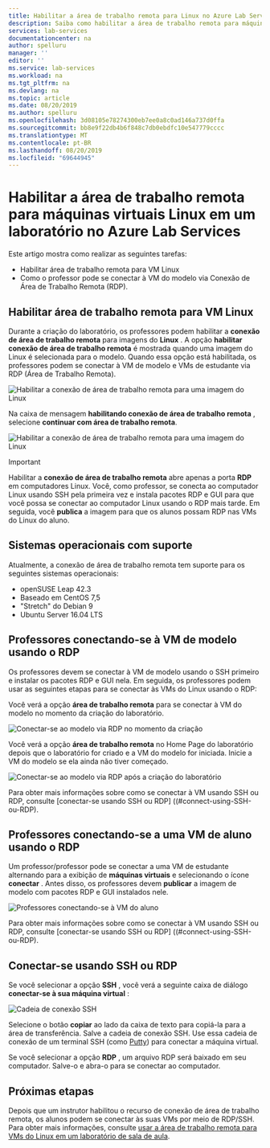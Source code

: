 ```yaml
---
title: Habilitar a área de trabalho remota para Linux no Azure Lab Services | Microsoft Docs
description: Saiba como habilitar a área de trabalho remota para máquinas virtuais Linux em um laboratório no Azure Lab Services.
services: lab-services
documentationcenter: na
author: spelluru
manager: ''
editor: ''
ms.service: lab-services
ms.workload: na
ms.tgt_pltfrm: na
ms.devlang: na
ms.topic: article
ms.date: 08/20/2019
ms.author: spelluru
ms.openlocfilehash: 3d08105e78274300eb7ee0a8c0ad146a737d0ffa
ms.sourcegitcommit: bb8e9f22db4b6f848c7db0ebdfc10e547779cccc
ms.translationtype: MT
ms.contentlocale: pt-BR
ms.lasthandoff: 08/20/2019
ms.locfileid: "69644945"
---
```

# <a name="enable-remote-desktop-for-linux-virtual-machines-in-a-lab-in-azure-lab-services"></a>Habilitar a área de trabalho remota para máquinas virtuais Linux em um laboratório no Azure Lab Services
Este artigo mostra como realizar as seguintes tarefas:

- Habilitar área de trabalho remota para VM Linux
- Como o professor pode se conectar à VM do modelo via Conexão de Área de Trabalho Remota (RDP).

## <a name="enable-remote-desktop-for-linux-vm"></a>Habilitar área de trabalho remota para VM Linux
Durante a criação do laboratório, os professores podem habilitar a **conexão de área de trabalho remota** para imagens do **Linux** . A opção **habilitar conexão de área de trabalho remota** é mostrada quando uma imagem do Linux é selecionada para o modelo. Quando essa opção está habilitada, os professores podem se conectar à VM de modelo e VMs de estudante via RDP (Área de Trabalho Remota). 

![Habilitar a conexão de área de trabalho remota para uma imagem do Linux](../media/how-to-enable-remote-desktop-linux/enable-rdp-option.png)

Na caixa de mensagem **habilitando conexão de área de trabalho remota** , selecione **continuar com área de trabalho remota**. 

![Habilitar a conexão de área de trabalho remota para uma imagem do Linux](../media/how-to-enable-remote-desktop-linux/enabling-remote-desktop-connection-dialog.png)

> [!IMPORTANT] 
> Habilitar a **conexão de área de trabalho remota** abre apenas a porta **RDP** em computadores Linux. Você, como professor, se conecta ao computador Linux usando SSH pela primeira vez e instala pacotes RDP e GUI para que você possa se conectar ao computador Linux usando o RDP mais tarde. Em seguida, você **publica** a imagem para que os alunos possam RDP nas VMs do Linux do aluno. 

## <a name="supported-operating-systems"></a>Sistemas operacionais com suporte
Atualmente, a conexão de área de trabalho remota tem suporte para os seguintes sistemas operacionais:

- openSUSE Leap 42.3
- Baseado em CentOS 7,5
- "Stretch" do Debian 9
- Ubuntu Server 16.04 LTS

## <a name="teachers-connecting-to-the-template-vm-using-rdp"></a>Professores conectando-se à VM de modelo usando o RDP
Os professores devem se conectar à VM de modelo usando o SSH primeiro e instalar os pacotes RDP e GUI nela. Em seguida, os professores podem usar as seguintes etapas para se conectar às VMs do Linux usando o RDP: 

Você verá a opção **área de trabalho remota** para se conectar à VM do modelo no momento da criação do laboratório. 

![Conectar-se ao modelo via RDP no momento da criação](../media/how-to-enable-remote-desktop-linux/connect-at-creation.png)

Você verá a opção **área de trabalho remota** no Home Page do laboratório depois que o laboratório for criado e a VM do modelo for iniciada. Inicie a VM do modelo se ela ainda não tiver começado. 

![Conectar-se ao modelo via RDP após a criação do laboratório](../media/how-to-enable-remote-desktop-linux/rdp-after-lab-creation.png) 

Para obter mais informações sobre como se conectar à VM usando SSH ou RDP, consulte [conectar-se usando SSH ou RDP] ((#connect-using-SSH-ou-RDP). 

## <a name="teachers-connecting-to-a-student-vm-using-rdp"></a>Professores conectando-se a uma VM de aluno usando o RDP
Um professor/professor pode se conectar a uma VM de estudante alternando para a exibição de **máquinas virtuais** e selecionando o ícone **conectar** . Antes disso, os professores devem **publicar** a imagem de modelo com pacotes RDP e GUI instalados nele. 

![Professores conectando-se à VM do aluno](../media/how-to-enable-remote-desktop-linux/teacher-connect-to-student-vm.png)

Para obter mais informações sobre como se conectar à VM usando SSH ou RDP, consulte [conectar-se usando SSH ou RDP] ((#connect-using-SSH-ou-RDP). 

## <a name="connect-using-ssh-or-rdp"></a>Conectar-se usando SSH ou RDP
Se você selecionar a opção **SSH** , você verá a seguinte caixa de diálogo **conectar-se à sua máquina virtual** :  

![Cadeia de conexão SSH](../media/how-to-enable-remote-desktop-linux/ssh-connection-string.png)

Selecione o botão **copiar** ao lado da caixa de texto para copiá-la para a área de transferência. Salve a cadeia de conexão SSH. Use essa cadeia de conexão de um terminal SSH (como [Putty](https://www.putty.org/)) para conectar a máquina virtual.

Se você selecionar a opção **RDP** , um arquivo RDP será baixado em seu computador. Salve-o e abra-o para se conectar ao computador. 

## <a name="next-steps"></a>Próximas etapas
Depois que um instrutor habilitou o recurso de conexão de área de trabalho remota, os alunos podem se conectar às suas VMs por meio de RDP/SSH. Para obter mais informações, consulte [usar a área de trabalho remota para VMs do Linux em um laboratório de sala de aula](how-to-use-remote-desktop-linux-student.md). 
